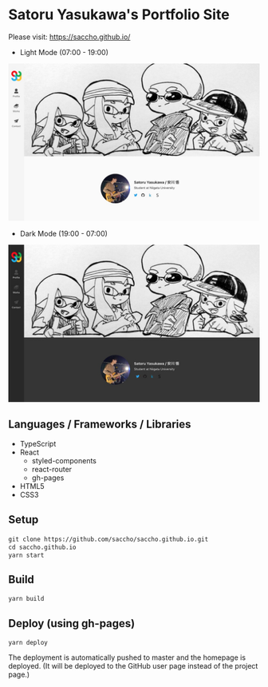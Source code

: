 # Satoru Yasukawa's Portfolio Site
Please visit: https://saccho.github.io/

* Light Mode (07:00 - 19:00)
<img src=https://github.com/saccho/saccho.github.io/blob/develop/src/assets/works/newPortfolioLight.jpg/>

* Dark Mode (19:00 - 07:00)
<img src=https://github.com/saccho/saccho.github.io/blob/develop/src/assets/works/newPortfolioDark.jpg/>

## Languages / Frameworks / Libraries
* TypeScript
* React
  * styled-components
  * react-router
  * gh-pages
* HTML5
* CSS3

## Setup
```
git clone https://github.com/saccho/saccho.github.io.git
cd saccho.github.io
yarn start
```

## Build
```
yarn build
```

## Deploy (using gh-pages)
```
yarn deploy
```

The deployment is automatically pushed to master and the homepage is deployed. (It will be deployed to the GitHub user page instead of the project page.)
